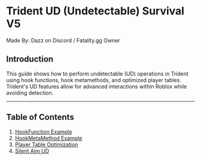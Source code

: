 # Trident UD (Undetectable) Survival V5

Made By: Dazz on Discord / Fatality.gg Owner

## Introduction

This guide shows how to perform undetectable (UD) operations in Trident using hook functions, hook metamethods, and optimized player tables. Trident's UD features allow for advanced interactions within Roblox while avoiding detection.

---

## Table of Contents

1. [HookFunction Example](https://github.com/Demonitycc/docs/blob/main/hookfunction.lua)
2. [HookMetaMethod Example](https://github.com/Demonitycc/docs/blob/main/hookmetamethod.lua)
3. [Player Table Optimization](https://github.com/Demonitycc/docs/blob/main/playertable.lua)
4. [Silent Aim UD](https://github.com/Demonitycc/docs/blob/main/SilentAim.lua)
